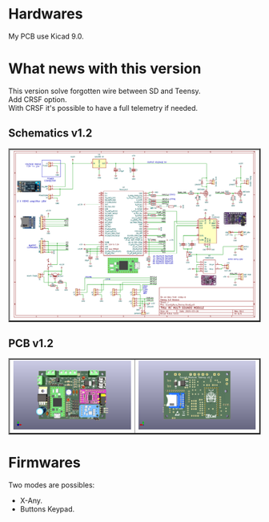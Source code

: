 # Hardwares
My PCB use Kicad 9.0.  

# What news with this version
This version solve forgotten wire between SD and Teensy.  
Add CRSF option.  
With CRSF it's possible to have a full telemetry if needed.  

## Schematics v1.2
<table border="2">
<tr>
<td><img src="https://github.com/pierrotm777/SoundModule_Teensy4.0-version/blob/main/Hardware/V1.2/Sound_Myca_Teensy_v1.2.png" border="0"/></td>
</tr>
</table>

## PCB v1.2
<table border="2">
<tr>
<td><img src="https://github.com/pierrotm777/SoundModule_Teensy4.0-version/blob/main/Hardware/V1.2/Sound_Myca_Teensy_Top_v1.2.png" border="0"/></td>
<td><img src="https://github.com/pierrotm777/SoundModule_Teensy4.0-version/blob/main/Hardware/V1.2/Sound_Myca_Teensy_Bot_v1.2.png" border="0"/></td>
</tr>
</table>

# Firmwares
Two modes are possibles:
- X-Any.
- Buttons Keypad. 

